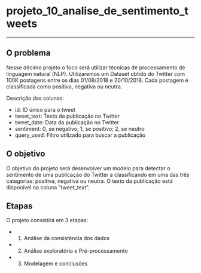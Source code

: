 # projeto_10_analise_de_sentimento_tweets
----------------
## O problema 

Nesse décimo projeto o foco será utilizar técnicas de processamento de linguagem natural (NLP). Utilizaremos um Dataset obtido do Twitter com 100K postagens entre os dias 01/08/2018 e 20/10/2018. Cada postagem é classificada como positiva, negativa ou neutra.

Descrição das colunas:
- id: ID único para o tweet
- tweet_text: Texto da publicação no Twitter
- tweet_date: Data da publicação no Twitter
- sentiment: 0, se negativo; 1, se positivo; 2, se neutro
- query_used: Filtro utilizado para buscar a publicação

## O objetivo

O objetivo do projeto será desenvolver um modelo para detectar o sentimento de uma publicação do Twitter a classificando em uma das três categorias: positiva, negativa ou neutra. O texto da publicação está disponível na coluna "tweet_text". 

## Etapas

O projeto consistirá em 3 etapas:

- 1) Análise da consistência dos dados
- 2) Análise exploratória e Pré-processamento
- 3) Modelagem e conclusões

